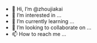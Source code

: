 - 👋 Hi, I’m @zhoujiakai
- 👀 I’m interested in ...
- 🌱 I’m currently learning ...
- 💞️ I’m looking to collaborate on ...
- 📫 How to reach me ...

<!---
zhoujiakai/zhoujiakai is a ✨ special ✨ repository because its `README.md` (this file) appears on your GitHub profile.
You can click the Preview link to take a look at your changes.
--->
